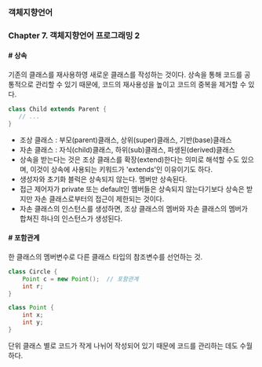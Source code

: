 ### 객체지향언어

### Chapter 7. 객체지향언어 프로그래밍 2

#### \# 상속
기존의 클래스를 재사용하영 새로운 클래스를 작성하는 것이다. 상속을 통해 코드를 공통적으로 관리할 수 있기 때문에, 코드의 재사용성을 높이고 코드의 중복을 제거할 수 있다.
 ````java
class Child extends Parent {
    // ...
}
````
 - 조상 클래스 : 부모(parent)클래스, 상위(super)클래스, 기반(base)클래스
 - 자손 클래스 : 자식(child)클래스, 하위(sub)클래스, 파생된(derived)클래스
 - 상속을 받는다는 것은 조상 클래스를 확장(extend)한다는 의미로 해석할 수도 있으며, 이것이 상속에 사용되는 키워드가 'extends'인 이유이기도 하다.
 - 생성자와 초기화 블럭은 상속되지 않는다. 멤버만 상속된다. 
 - 접근 제어자가 private 또는 default인 멤버들은 상속되지 않는다기보다 상속은 받지만 자손 클래스로부터의 접근이 제한되는 것이다.
 - 자손 클래스의 인스턴스를 생성하면, 조상 클래스의 멤버와 자손 클래스의 멤버가 합쳐진 하나의 인스턴스가 생성된다.
 
 #### \# 포함관계
 한 클래스의 멤버변수로 다른 클래스 타입의 참조변수를 선언하는 것. 
````java
class Circle {
    Point c = new Point();  // 포함관계
    int r;
}

class Point {
    int x;
    int y;
}
````
단위 클래스 별로 코드가 작게 나뉘어 작성되어 있기 때문에 코드를 관리하는 데도 수월하다.